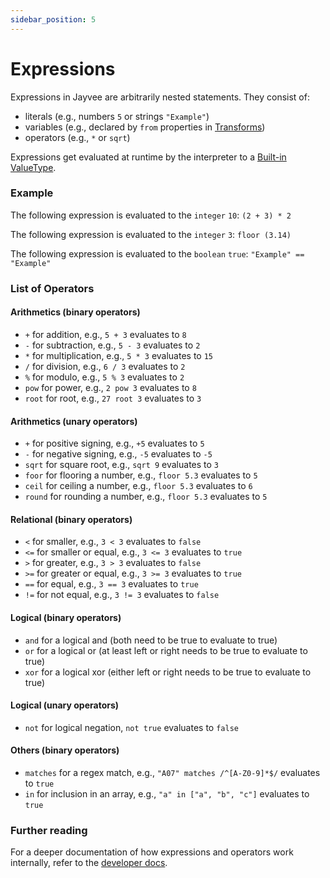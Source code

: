 ```yaml
---
sidebar_position: 5
---
```


# Expressions

Expressions in Jayvee are arbitrarily nested statements. They consist of:
- literals (e.g., numbers `5` or strings `"Example"`)
- variables (e.g., declared by `from` properties in [Transforms](./transforms.md))
- operators (e.g., `*` or `sqrt`)

Expressions get evaluated at runtime by the interpreter to a [Built-in ValueType](./core-concepts.md#valuetypes).

### Example

The following expression is evaluated to the `integer` `10`: `(2 + 3) * 2`

The following expression is evaluated to the `integer` `3`: `floor (3.14)`

The following expression is evaluated to the `boolean` `true`: `"Example" == "Example"`

### List of Operators

#### Arithmetics (binary operators)
- `+` for addition, e.g., `5 + 3` evaluates to `8`
- `-` for subtraction, e.g., `5 - 3` evaluates to `2`
- `*` for multiplication, e.g., `5 * 3` evaluates to `15`
- `/` for division, e.g., `6 / 3` evaluates to `2`
- `%` for modulo, e.g., `5 % 3` evaluates to `2`
- `pow` for power, e.g., `2 pow 3` evaluates to `8`
- `root` for root, e.g., `27 root 3` evaluates to `3`

#### Arithmetics (unary operators)
- `+` for positive signing, e.g., `+5` evaluates to `5`
- `-` for negative signing, e.g., `-5` evaluates to `-5`
- `sqrt` for square root, e.g., `sqrt 9` evaluates to `3`
- `foor` for flooring a number, e.g., `floor 5.3` evaluates to `5`
- `ceil` for ceiling a number, e.g., `floor 5.3` evaluates to `6`
- `round` for rounding a number, e.g., `floor 5.3` evaluates to `5`

#### Relational (binary operators)
- `<` for smaller, e.g., `3 < 3` evaluates to `false`
- `<=` for smaller or equal, e.g., `3 <= 3` evaluates to `true`
- `>` for greater, e.g., `3 > 3` evaluates to `false`
- `>=` for greater or equal, e.g., `3 >= 3` evaluates to `true`
- `==` for equal, e.g., `3 == 3` evaluates to `true`
- `!=` for not equal, e.g., `3 != 3` evaluates to `false`

#### Logical (binary operators)
- `and` for a logical and (both need to be true to evaluate to true)
- `or` for a logical or (at least left or right needs to be true to evaluate to true)
- `xor` for a logical xor (either left or right needs to be true to evaluate to true)

#### Logical (unary operators)
- `not` for logical negation, `not true` evaluates to `false`

#### Others (binary operators)
- `matches` for a regex match, e.g., `"A07" matches /^[A-Z0-9]*$/` evaluates to `true`
- `in` for inclusion in an array, e.g., `"a" in ["a", "b", "c"]` evaluates to `true`


### Further reading
For a deeper documentation of how expressions and operators work internally, refer to the [developer docs](../dev/09-expressions-and-operators.md).